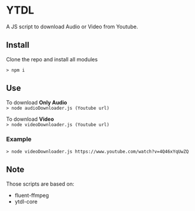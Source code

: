 # YTDL

A JS script to download Audio or Video from Youtube.

## Install

Clone the repo and install all modules

`> npm i`

## Use

To download **Only Audio**  
`> node audioDownloader.js (Youtube url)`

To download **Video**  
`> node videoDownloader.js (Youtube url)`

### Example

`> node videoDownloader.js https://www.youtube.com/watch?v=4Q46xYqUwZQ`

## Note

Those scripts are based on:

- fluent-ffmpeg
- ytdl-core
